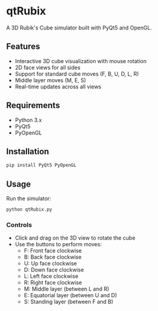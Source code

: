 # qtRubix

A 3D Rubik's Cube simulator built with PyQt5 and OpenGL.

## Features

- Interactive 3D cube visualization with mouse rotation
- 2D face views for all sides
- Support for standard cube moves (F, B, U, D, L, R)
- Middle layer moves (M, E, S)
- Real-time updates across all views

## Requirements

- Python 3.x
- PyQt5
- PyOpenGL

## Installation

```bash
pip install PyQt5 PyOpenGL
```

## Usage

Run the simulator:

```bash
python qtRubix.py
```

### Controls

- Click and drag on the 3D view to rotate the cube
- Use the buttons to perform moves:
  - F: Front face clockwise
  - B: Back face clockwise
  - U: Up face clockwise
  - D: Down face clockwise
  - L: Left face clockwise
  - R: Right face clockwise
  - M: Middle layer (between L and R)
  - E: Equatorial layer (between U and D)
  - S: Standing layer (between F and B)
